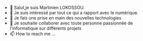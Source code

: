 - 👋 Salut,je suis Martinien LOKOSSOU.
- 👀 Je suis intéressé par tout ce qui a rapport avec le numérique.
- 🌱 Je fais une prise en main des nouvelles technologies
- 💞️ Je souhaite collaborer avec toute personne passionnée de l'informatique sur différents projets
- 📫 How to reach me ...

<!---
LAMS279/LAMS279 is a ✨ special ✨ repository because its `README.md` (this file) appears on your GitHub profile.
You can click the Preview link to take a look at your changes.
--->
